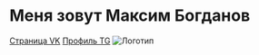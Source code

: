 # Меня зовут Максим Богданов
[Страница VK](https://vk.com/thrchkng)
[Профиль TG](https://t.me/thrchkng)
![Логотип](https://avatars.mds.yandex.net/get-yapic/27503/SsIQfuBkFwti0lF2kbautV2s0-1/orig)
